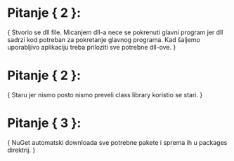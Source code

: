 # Pitanje { 2 }:
{
  Stvorio se dll file.
  Micanjem dll-a nece se pokrenuti glavni program jer dll sadrzi kod potreban za pokretanje glavnog programa.
  Kad šaljemo uporabljivo aplikaciju treba priloziti sve potrebne dll-ove.
}

# Pitanje { 2 }:
{
Staru jer nismo posto nismo preveli class library koristio se stari.
}

# Pitanje { 3 }:
{
NuGet automatski downloada sve potrebne pakete i sprema ih u packages direktrij.
}
